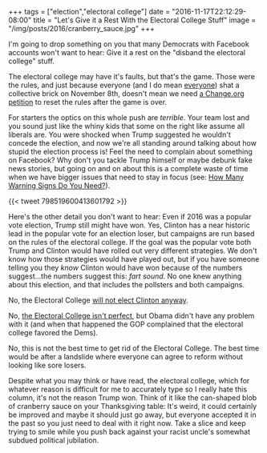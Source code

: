 +++
tags = ["election","electoral college"]
date = "2016-11-17T22:12:29-08:00"
title = "Let's Give it a Rest With the Electoral College Stuff"
image = "/img/posts/2016/cranberry_sauce.jpg"
+++

I'm going to drop something on you that many Democrats with Facebook accounts won't want to hear: Give it a rest on the "disband the electoral college" stuff.

The electoral college may have it's faults, but that's the game. Those were the rules, and just because everyone (and I do mean [everyone](https://politicalwire.com/2016/11/10/trump-shocked-won/)) shat a collective brick on November 8th, doesn't mean we need [a Change.org petition](https://www.change.org/p/electoral-college-electors-electoral-college-make-hillary-clinton-president-on-december-19?source_location=discover_feed) to reset the rules after the game is over.

For starters the optics on this whole push are _terrible_. Your team lost and you sound just like the whiny kids that some on the right like assume all liberals are. You were shocked when Trump suggested he wouldn't concede the election, and now we're all standing around talking about how stupid the election process is! Feel the need to complain about something on Facebook? Why don't you tackle Trump himself or maybe debunk fake news stories, but going on and on about this is a complete waste of time when we have bigger issues that need to stay in focus (see: [How Many Warning Signs Do You Need?](/2016/11/how-many-warning-signs-do-you-need/)).

{{< tweet 798519600413601792 >}}

Here's the other detail you don't want to hear: Even if 2016 was a popular vote election, Trump still might have won. Yes, Clinton has a near historic lead in the popular vote for an election loser, but campaigns are run based on the rules of the electoral college. If the goal was the popular vote both Trump and Clinton would have rolled out very different strategies. We don't know how those strategies would have played out, but if  you have someone telling you they _know_ Clinton would have won because of the numbers suggest...the numbers suggest this: *fart sound*. No one knew anything about this election, and that includes the pollsters and both campaigns.

No, the Electoral College [will not elect Clinton anyway](http://www.factcheck.org/2016/11/could-electoral-college-elect-clinton/).

No, [the Electoral College isn't perfect](https://www.washingtonpost.com/news/monkey-cage/wp/2016/11/17/the-electoral-college-badly-distorts-the-vote-and-its-going-to-get-worse/), but Obama didn't have any problem with it (and when that happened the GOP complained that the electoral college favored the Dems).

No, this is not the best time to get rid of the Electoral College. The best time would be after a landslide where everyone can agree to reform without looking like sore losers.

Despite what you may think or have read, the electoral college, which for whatever reason is difficult for me to accurately type so I really hate this column, it's not the reason Trump won. Think of it like the can-shaped blob of cranberry sauce on your Thanksgiving table: It's weird, it could certainly be improved and maybe it should just go away, but everyone accepted it in the past so you just need to deal with it right now. Take a slice and keep trying to smile while you push back against your racist uncle's somewhat subdued political jubilation.